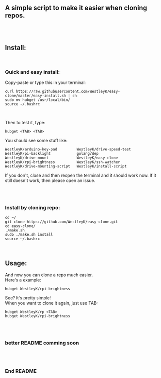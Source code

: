 ## A simple script to make it easier when cloning repos.

<br>
<br>


## Install:

<br>

### Quick and easy install:

Copy-paste or type this in your terminal:
```
curl https://raw.githubusercontent.com/WestleyK/easy-clone/master/easy-install.sh | sh
sudo mv hubget /usr/local/bin/
source ~/.bashrc
```

<br>

Then to test it, type:
```
hubget <TAB> <TAB>
```
You should see some stuff like:
```
WestleyK/arduino-key-pad         WestleyK/drive-speed-test        WestleyK/pi-backlight            golang/dep
WestleyK/drive-mount             WestleyK/easy-clone              WestleyK/rpi-brightness          WestleyK/ssh-watcher
WestleyK/drive-mounting-script   WestleyK/install-script
```

If you don't, close and then reopen the terminal and it should work now.
If it still doesn't work, then please open an issue.

<br>
<br>

### Install by cloning repo:

```
cd ~/
git clone https://github.com/WestleyK/easy-clone.git
cd easy-clone/
./make.sh
sudo ./make.sh install
source ~/.bashrc
```
<br>

## Usage:

And now you can clone a repo much easier. <br>
Here's a example: <br>

```
hubget WestleyK/rpi-brightness
```
See? It's pretty simple! <br>
When you want to clone it again, just use TAB: <br>

```
hubget WestleyK/rp <TAB>
hubget WestleyK/rpi-brightness
```

<br>
<br>


### better README comming soon


<br>
<br>

### End README


<br>
<br>




